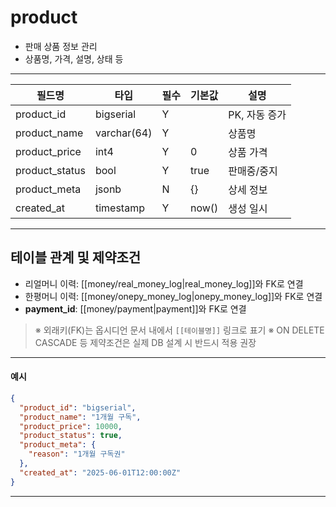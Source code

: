# product

- 판매 상품 정보 관리
- 상품명, 가격, 설명, 상태 등

---

| 필드명            | 타입          | 필수  | 기본값   | 설명        |
| -------------- | ----------- | --- | ----- | --------- |
| product_id     | bigserial   | Y   |       | PK, 자동 증가 |
| product_name   | varchar(64) | Y   |       | 상품명       |
| product_price  | int4        | Y   | 0     | 상품 가격     |
| product_status | bool        | Y   | true  | 판매중/중지    |
| product_meta   | jsonb       | N   | {}    | 상세 정보     |
| created_at     | timestamp   | Y   | now() | 생성 일시     |

---

## 테이블 관계 및 제약조건

- 리얼머니 이력: [[money/real_money_log|real_money_log]]와 FK로 연결
- 한평머니 이력: [[money/onepy_money_log|onepy_money_log]]와 FK로 연결
- **payment_id**: [[money/payment|payment]]와 FK로 연결

> ※ 외래키(FK)는 옵시디언 문서 내에서 `[[테이블명]]` 링크로 표기
> ※ ON DELETE CASCADE 등 제약조건은 실제 DB 설계 시 반드시 적용 권장

---

#### 예시

```json
{
  "product_id": "bigserial",
  "product_name": "1개월 구독",
  "product_price": 10000,
  "product_status": true,
  "product_meta": {
    "reason": "1개월 구독권"
  },
  "created_at": "2025-06-01T12:00:00Z"
}
```

---
